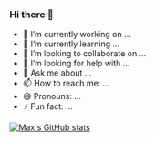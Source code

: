 ### Hi there 👋

- 🔭 I’m currently working on ...
- 🌱 I’m currently learning ...
- 👯 I’m looking to collaborate on ...
- 🤔 I’m looking for help with ...
- 💬 Ask me about ...
- 📫 How to reach me: ...
- 😄 Pronouns: ...
- ⚡ Fun fact: ...

[![Max's GitHub stats](https://github-readme-stats.vercel.app/api?username=nikitinmax2300)](https://github.com/anuraghazra/github-readme-stats)
